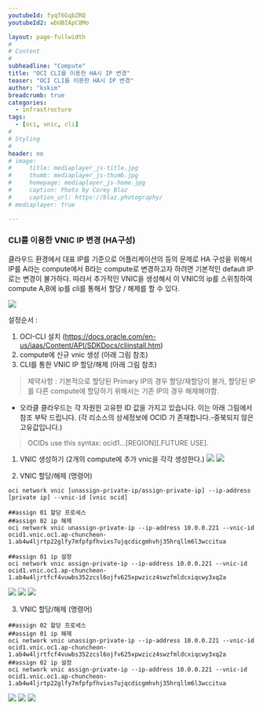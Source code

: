 ```yaml
---
youtubeId: fyqT6GqbZRQ
youtubeId2: wbUBIApC8Mo

layout: page-fullwidth
#
# Content
#
subheadline: "Compute"
title: "OCI CLI를 이용한 HA시 IP 변경"
teaser: "OCI CLI를 이용한 HA시 IP 변경"
author: "kskim"
breadcrumb: true
categories:
  - infrastructure
tags:
  - [oci, vnic, cli]
#
# Styling
#
header: no
# image:
#     title: mediaplayer_js-title.jpg
#     thumb: mediaplayer_js-thumb.jpg
#     homepage: mediaplayer_js-home.jpg
#     caption: Photo by Corey Blaz
#     caption_url: https://blaz.photography/
# mediaplayer: true

---
```




### CLI를 이용한 VNIC IP 변경 (HA구성)
클라우드 환경에서 대표 IP를 기준으로 어플리케이션의 등의 문제로 HA 구성을 위해서 IP를  A라는 compute에서 B라는 compute로 
변경하고자 하려면 기본적인 default IP로는 변경이 불가하다. 따라서 추가적인 VNIC을 생성해서 이 VNIC의 ip를 스위칭하여 
compute A,B에 ip를 cli를 통해서 할당 / 해제를 할 수 있다. 

![]({{site.urlblogimg2022_2023}}/assets/img/infrastructure/2022/vnic-ip-change/ip-change.png)

설정순서 : 
1. OCI-CLI 설치 (https://docs.oracle.com/en-us/iaas/Content/API/SDKDocs/cliinstall.htm)
2. compute에 신규 vnic 생성 (아래 그림 참조)
3. CLI를 통한 VNIC IP 할당/해제 (아래 그림 참조)

> 제약사항 : 기본적으로 할당된 Primary IP의 경우 할당/재할당이 불가, 할당된 IP를 다른 compute에 할당하기 위해서는 기존 IP의 경우 해제해야함.

- 오라클 클라우드는 각 자원읜 고유한 ID 값을 가지고 있습니다. 이는 아래 그림에서 참조 부탁 드립니다. (각 리소스의 상세정보에 OCID 가 존재합니다.-중북되지 않은 고유값입니다.)
> OCIDs use this syntax: ocid1.<RESOURCE TYPE>.<REALM>.[REGION][.FUTURE USE].<UNIQUE ID>






1. VNIC 생성하기 (2개의 compute에 추가 vnic을 각각 생성한다.)
   ![]({{site.urlblogimg2022_2023}}/assets/img/infrastructure/2022/vnic-ip-change/1.png)
   ![]({{site.urlblogimg2022_2023}}/assets/img/infrastructure/2022/vnic-ip-change/2.png)


2. VNIC 할당/해제 (명령어)
 
```
oci network vnic [unassign-private-ip/assign-private-ip] --ip-address [private ip] --vnic-id [vnic ocid]

##assign 01 할당 프로세스
##assign 02 ip 해제
oci network vnic unassign-private-ip --ip-address 10.0.0.221 --vnic-id ocid1.vnic.oc1.ap-chuncheon-1.ab4w4ljrtp22glfy7mfpfpfhvixs7ujqcdicgmhvhj35hrqllm6l3wccitua

##assign 01 ip 설정
oci network vnic assign-private-ip --ip-address 10.0.0.221 --vnic-id ocid1.vnic.oc1.ap-chuncheon-1.ab4w4ljrtfcf4vuwbs352zcsl6ojfv625xpwzicz4swzfmldcxiqcwy3xq2a
```
![]({{site.urlblogimg2022_2023}}/assets/img/infrastructure/2022/vnic-ip-change/3.png)
![]({{site.urlblogimg2022_2023}}/assets/img/infrastructure/2022/vnic-ip-change/4.png)
![]({{site.urlblogimg2022_2023}}/assets/img/infrastructure/2022/vnic-ip-change/5.png)


3. VNIC 할당/해제 (명령어)
```
##assign 02 할당 프로세스
##assign 01 ip 해제
oci network vnic unassign-private-ip --ip-address 10.0.0.221 --vnic-id ocid1.vnic.oc1.ap-chuncheon-1.ab4w4ljrtfcf4vuwbs352zcsl6ojfv625xpwzicz4swzfmldcxiqcwy3xq2a
##assign 02 ip 설정
oci network vnic assign-private-ip --ip-address 10.0.0.221 --vnic-id ocid1.vnic.oc1.ap-chuncheon-1.ab4w4ljrtp22glfy7mfpfpfhvixs7ujqcdicgmhvhj35hrqllm6l3wccitua
```
![]({{site.urlblogimg2022_2023}}/assets/img/infrastructure/2022/vnic-ip-change/6.png)
![]({{site.urlblogimg2022_2023}}/assets/img/infrastructure/2022/vnic-ip-change/7.png)
![]({{site.urlblogimg2022_2023}}/assets/img/infrastructure/2022/vnic-ip-change/8.png)


